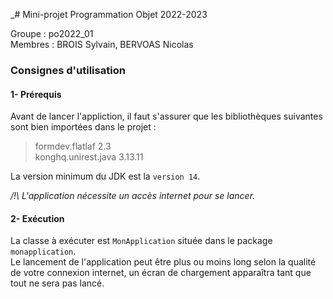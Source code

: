 _# Mini-projet Programmation Objet 2022-2023

Groupe : po2022_01  
Membres : BROIS Sylvain, BERVOAS Nicolas  

### Consignes d'utilisation 
#### 1- Prérequis
Avant de lancer l'appliction, il faut s'assurer que les bibliothèques suivantes sont bien importées dans le projet : 
> formdev.flatlaf 2.3  
> konghq.unirest.java 3.13.11

La version minimum du JDK est la `version 14`.  

_/!\ L'application nécessite un accès internet pour se lancer._

#### 2- Exécution
La classe à exécuter est `MonApplication` située dans le package `monapplication`.  
Le lancement de l'application peut être plus ou moins long selon la qualité de votre connexion internet, un écran de chargement apparaîtra tant que tout ne sera pas lancé.

